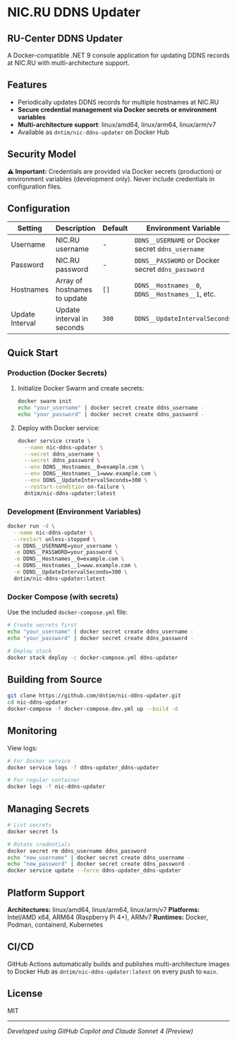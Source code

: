 # NIC.RU DDNS Updater
## RU-Center DDNS Updater

A Docker-compatible .NET 9 console application for updating DDNS records at NIC.RU with multi-architecture support.

## Features
- Periodically updates DDNS records for multiple hostnames at NIC.RU
- **Secure credential management via Docker secrets or environment variables**
- **Multi-architecture support**: linux/amd64, linux/arm64, linux/arm/v7
- Available as `dntim/nic-ddns-updater` on Docker Hub

## Security Model

**⚠️ Important:** Credentials are provided via Docker secrets (production) or environment variables (development only). Never include credentials in configuration files.

## Configuration

| Setting | Description | Default | Environment Variable |
|---------|-------------|---------|---------------------|
| Username | NIC.RU username | - | `DDNS__USERNAME` or Docker secret `ddns_username` |
| Password | NIC.RU password | - | `DDNS__PASSWORD` or Docker secret `ddns_password` |
| Hostnames | Array of hostnames to update | `[]` | `DDNS__Hostnames__0`, `DDNS__Hostnames__1`, etc. |
| Update Interval | Update interval in seconds | `300` | `DDNS__UpdateIntervalSeconds` |

## Quick Start

### Production (Docker Secrets)

1. Initialize Docker Swarm and create secrets:
   ```bash
   docker swarm init
   echo "your_username" | docker secret create ddns_username -
   echo "your_password" | docker secret create ddns_password -
   ```

2. Deploy with Docker service:
   ```bash
   docker service create \
     --name nic-ddns-updater \
     --secret ddns_username \
     --secret ddns_password \
     --env DDNS__Hostnames__0=example.com \
     --env DDNS__Hostnames__1=www.example.com \
     --env DDNS__UpdateIntervalSeconds=300 \
     --restart-condition on-failure \
     dntim/nic-ddns-updater:latest
   ```

### Development (Environment Variables)

```bash
docker run -d \
  --name nic-ddns-updater \
  --restart unless-stopped \
  -e DDNS__USERNAME=your_username \
  -e DDNS__PASSWORD=your_password \
  -e DDNS__Hostnames__0=example.com \
  -e DDNS__Hostnames__1=www.example.com \
  -e DDNS__UpdateIntervalSeconds=300 \
  dntim/nic-ddns-updater:latest
```

### Docker Compose (with secrets)

Use the included `docker-compose.yml` file:
```bash
# Create secrets first
echo "your_username" | docker secret create ddns_username -
echo "your_password" | docker secret create ddns_password -

# Deploy stack
docker stack deploy -c docker-compose.yml ddns-updater
```

## Building from Source

```bash
git clone https://github.com/dntim/nic-ddns-updater.git
cd nic-ddns-updater
docker-compose -f docker-compose.dev.yml up --build -d
```

## Monitoring

View logs:
```bash
# For Docker service
docker service logs -f ddns-updater_ddns-updater

# For regular container
docker logs -f nic-ddns-updater
```

## Managing Secrets

```bash
# List secrets
docker secret ls

# Rotate credentials
docker secret rm ddns_username ddns_password
echo "new_username" | docker secret create ddns_username -
echo "new_password" | docker secret create ddns_password -
docker service update --force ddns-updater_ddns-updater
```

## Platform Support

**Architectures:** linux/amd64, linux/arm64, linux/arm/v7
**Platforms:** Intel/AMD x64, ARM64 (Raspberry Pi 4+), ARMv7
**Runtimes:** Docker, Podman, containerd, Kubernetes

## CI/CD

GitHub Actions automatically builds and publishes multi-architecture images to Docker Hub as `dntim/nic-ddns-updater:latest` on every push to `main`.

## License

MIT

---
*Developed using GitHub Copilot and Claude Sonnet 4 (Preview)*
